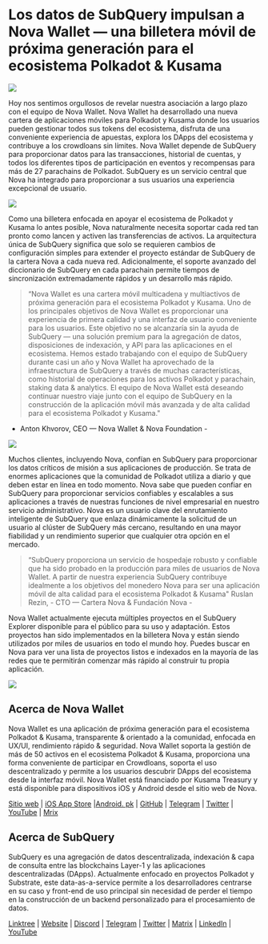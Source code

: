 # Los datos de SubQuery impulsan a Nova Wallet — una billetera móvil de próxima generación para el ecosistema Polkadot & Kusama

![](https://miro.medium.com/max/1400/1*0HRq9OTOIIvv3Hfz9hE23A.jpeg)

Hoy nos sentimos orgullosos de revelar nuestra asociación a largo plazo con el equipo de Nova Wallet. Nova Wallet ha desarrollado una nueva cartera de aplicaciones móviles para Polkadot y Kusama donde los usuarios pueden gestionar todos sus tokens del ecosistema, disfruta de una conveniente experiencia de apuestas, explora los DApps del ecosistema y contribuye a los crowdloans sin límites. Nova Wallet depende de SubQuery para proporcionar datos para las transacciones, historial de cuentas, y todos los diferentes tipos de participación en eventos y recompensas para más de 27 parachains de Polkadot. SubQuery es un servicio central que Nova ha integrado para proporcionar a sus usuarios una experiencia excepcional de usuario.

![](https://miro.medium.com/max/1200/1*5JlnAgpO79q3ayc4oAHD6g.gif)

Como una billetera enfocada en apoyar el ecosistema de Polkadot y Kusama lo antes posible, Nova naturalmente necesita soportar cada red tan pronto como lancen y activen las transferencias de activos. La arquitectura única de SubQuery significa que solo se requieren cambios de configuración simples para extender el proyecto estándar de SubQuery de la cartera Nova a cada nueva red.  Adicionalmente, el soporte avanzado del diccionario de SubQuery en cada parachain permite tiempos de sincronización extremadamente rápidos y un desarrollo más rápido.
> “Nova Wallet es una cartera móvil multicadena y multiactivos de próxima generación para el ecosistema Polkadot y Kusama. Uno de los principales objetivos de Nova Wallet es proporcionar una experiencia de primera calidad y una interfaz de usuario conveniente para los usuarios. Este objetivo no se alcanzaría sin la ayuda de SubQuery — una solución premium para la agregación de datos, disposiciones de indexación, y API para las aplicaciones en el ecosistema. Hemos estado trabajando con el equipo de SubQuery durante casi un año y Nova Wallet ha aprovechado de la infraestructura de SubQuery a través de muchas características, como historial de operaciones para los activos Polkadot y parachain, staking data & analytics. El equipo de Nova Wallet está deseando continuar nuestro viaje junto con el equipo de SubQuery en la construcción de la aplicación móvil más avanzada y de alta calidad para el ecosistema Polkadot y Kusama."

- Anton Khvorov, CEO — Nova Wallet & Nova Foundation -


![](https://miro.medium.com/max/1400/1*cq6Yyz2LTRul_5TUd9CeqA.png)



Muchos clientes, incluyendo Nova, confían en SubQuery para proporcionar los datos críticos de misión a sus aplicaciones de producción. Se trata de enormes aplicaciones que la comunidad de Polkadot utiliza a diario y que deben estar en línea en todo momento. Nova sabe que pueden confiar en SubQuery para proporcionar servicios confiables y escalables a sus aplicaciones a través de nuestras funciones de nivel empresarial en nuestro servicio administrativo. Nova es un usuario clave del enrutamiento inteligente de SubQuery que enlaza dinámicamente la solicitud de un usuario al clúster de SubQuery más cercano, resultando en una mayor fiabilidad y un rendimiento superior que cualquier otra opción en el mercado.
> “SubQuery proporciona un servicio de hospedaje robusto y confiable que ha sido probado en la producción para miles de usuarios de Nova Wallet. A partir de nuestra experiencia SubQuery contribuye idealmente a los objetivos del monedero Nova para ser una aplicación móvil de alta calidad para el ecosistema Polkadot & Kusama" Ruslan Rezin, - CTO — Cartera Nova & Fundación Nova -

Nova Wallet actualmente ejecuta múltiples proyectos en el SubQuery Explorer disponible para el público para su uso y adaptación. Estos proyectos han sido implementados en la billetera Nova y están siendo utilizados por miles de usuarios en todo el mundo hoy. Puedes buscar en Nova para ver una lista de proyectos listos e indexados en la mayoría de las redes que te permitirán comenzar más rápido al construir tu propia aplicación.

![](https://miro.medium.com/max/1400/1*8eX2c8rcICZtsJPqcoYJUw.png)

## Acerca de Nova Wallet

Nova Wallet es una aplicación de próxima generación para el ecosistema Polkadot & Kusama, transparente & orientado a la comunidad, enfocada en UX/UI, rendimiento rápido & seguridad. Nova Wallet soporta la gestión de más de 50 activos en el ecosistema Polkadot & Kusama, proporciona una forma conveniente de participar en Crowdloans, soporta el uso descentralizado y permite a los usuarios descubrir DApps del ecosistema desde la interfaz móvil. Nova Wallet está financiado por Kusama Treasury y está disponible para dispositivos iOS y Android desde el sitio web de Nova.

[Sitio web](https://novawallet.io/) | [iOS App Store](https://novawallet.io/) |[Android. pk](https://github.com/nova-wallet/nova-wallet-android-releases/releases) |  [GitHub](https://github.com/nova-wallet/)  |  [Telegram](https://t.me/novawallet)  |  [Twitter](https://twitter.com/NovaWalletApp) |  [YouTube](https://www.youtube.com/channel/UChoQr3YPETJKKVvhQ0AfV6A) | [Mrix](https://matrix.to/#/#nova-wallet:matrix.org)

## Acerca de SubQuery

SubQuery es una agregación de datos descentralizada, indexación & capa de consulta entre las blockchains Layer-1 y las aplicaciones descentralizadas (DApps). Actualmente enfocado en proyectos Polkadot y Substrate, este data-as-a-service permite a los desarrolladores centrarse en su caso y front-end de uso principal sin necesidad de perder el tiempo en la construcción de un backend personalizado para el procesamiento de datos.

[Linktree](https://linktr.ee/subquerynetwork) | [Website](https://subquery.network/) | [Discord](https://discord.com/invite/78zg8aBSMG) | [Telegram](https://t.me/subquerynetwork) | [Twitter](https://twitter.com/subquerynetwork) | [Matrix](https://matrix.to/#/#subquery:matrix.org) | [LinkedIn](https://www.linkedin.com/company/subquery) | [YouTube](https://www.youtube.com/channel/UCi1a6NUUjegcLHDFLr7CqLw)
